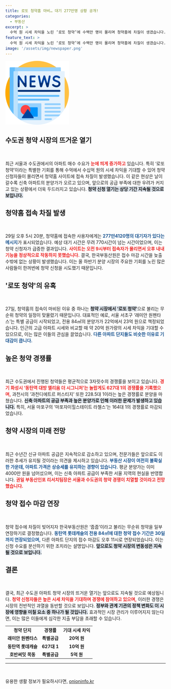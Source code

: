 ```yaml
---
title: 로또 청약홈 마비… 대기 277만명 상황 공개!
categories:
  - 부동산
excerpt: >
  수억 원 시세 차익을 노린 ‘로또 청약’에 수백만 명이 몰리며 청약홈에 차질이 생겼습니다. 서울과 수도권의 뜨거운 청약 열기가 지속될 전망입니다. 지금 이 기회를 놓치지 마세요!
feature_text: >
  수억 원 시세 차익을 노린 ‘로또 청약’에 수백만 명이 몰리며 청약홈에 차질이 생겼습니다. 서울과 수도권의 뜨거운 청약 열기가 지속될 전망입니다. 지금 이 기회를 놓치지 마세요!
image: '/assets/img/newspaper.png'
---
```


<p><img src="/assets/img/newspaper.png" alt="kimp 속보" /></p>

<h2 data-ke-size="size26">수도권 청약 시장의 뜨거운 열기</h2>

<p data-ke-size="size16">&nbsp;</p>

<p>최근 서울과 수도권에서의 아파트 매수 수요가 <b><span style="color: #ee2323;">눈에 띄게 증가하고</span></b> 있습니다. 특히 ‘로또 청약’이라는 특별한 기회를 통해 수억에서 수십억 원의 시세 차익을 기대할 수 있어 청약 신청자들이 몰리면서 청약홈 사이트에 접속 차질이 발생했습니다. 이 같은 현상은 날이 갈수록 신축 아파트의 분양가가 오르고 있으며, 앞으로의 공급 부족에 대한 우려가 커지고 있는 상황에서 더욱 두드러지고 있습니다. <b><span style="background-color: #21538527;">청약 신청 열기는 상당 기간 지속될 것으로 보입니다.</span></b></p>

<h2 data-ke-size="size26">청약홈 접속 차질 발생</h2>

<p data-ke-size="size16">&nbsp;</p>

<p>29일 오후 5시 20분, 청약홈에 접속한 사용자에게는 <b><span style="color: #1a5490;">277만4120명의 대기자가 있다는 메시지</span></b>가 표시되었습니다. 예상 대기 시간은 무려 770시간이 넘는 시간이었으며, 이는 청약 신청자가 급증한 결과입니다. <b><span style="color: #ee2323;">사이트는 오전 9시부터 접속자가 몰리면서 오후 내내 기능을 정상적으로 작동하지 못했습니다.</span></b> 결국, 한국부동산원은 접수 마감 시간을 늦출 수밖에 없는 상황이 발생했습니다. 이는 올 하반기 분양 시장의 주요한 기회를 노린 많은 사람들이 한꺼번에 청약 신청을 시도했기 때문입니다.</p>

<h2 data-ke-size="size26">'로또 청약'의 유혹</h2>

<p data-ke-size="size16">&nbsp;</p>

<p>27일, 청약홈의 접속이 마비된 이유 중 하나는 <b><span style="background-color: #21538527;">청약 시장에서 ‘로또 청약’</span></b>으로 불리는 무순위 청약의 일정이 맞물렸기 때문입니다. 대표적인 예로, 서울 서초구 ‘래미안 원펜타스’는 특별 공급이 시작되었고, 전용 84㎡의 분양가가 22억에서 23억 원으로 책정되었습니다. 인근의 고급 아파트 시세와 비교할 때 약 20억 원가량의 시세 차익을 기대할 수 있으므로, 이는 많은 이들의 관심을 끌었습니다. <b><span style="color: #1a5490;">다른 아파트 단지들도 비슷한 이유로 기대감이 큽니다.</span></b></p>

<h2 data-ke-size="size26">높은 청약 경쟁률</h2>

<p data-ke-size="size16">&nbsp;</p>

<p>최근 수도권에서 진행된 청약들은 평균적으로 3자릿수의 경쟁률을 보이고 있습니다. <b><span style="color: #ee2323;">경기 화성시 ‘동탄역 대방 엘리움 더 시그니처’는 놀랍게도 627대 1의 경쟁률을 기록했으며,</span></b> 과천시의 ‘과천디에트르 퍼스티지’ 또한 228.5대 1이라는 높은 경쟁률로 분양을 마쳤습니다. <b><span style="background-color: #21538527;">신축 아파트의 공급 부족과 높은 분양가로 인해 이러한 문제가 발생하고 있습니다.</span></b> 특히, 서울 마포구의 ‘마포자이힐스테이트 라첼스’는 164대 1의 경쟁률로 마감되었습니다.</p>

<h2 data-ke-size="size26">청약 시장의 미래 전망</h2>

<p data-ke-size="size16">&nbsp;</p>

<p>최근 수년간 신규 아파트 공급은 지속적으로 감소하고 있으며, 전문가들은 앞으로도 이러한 추세가 유지될 것이라는 의견을 제시하고 있습니다. <b><span style="color: #1a5490;">부동산 시장이 여전히 불확실한 가운데, 아파트 가격은 상승세를 유지하는 경향이 있습니다.</span></b> 평균 분양가는 이미 4000만 원을 넘어섰으며, 이는 신축 아파트 공급이 부족한 서울 지역의 현실을 반영합니다. <b><span style="color: #ee2323;">권일 부동산인포 리서치팀장은 서울과 수도권의 청약 경쟁이 치열할 것이라고 전망했습니다.</span></b></p>

<h2 data-ke-size="size26">청약 접수 마감 연장</h2>

<p data-ke-size="size16">&nbsp;</p>

<p>청약 접수에 차질이 빚어지자 한국부동산원은 ‘줍줍’이라고 불리는 무순위 청약을 일부 연장하기로 결정했습니다. <b><span style="color: #1a5490;">동탄역 롯데캐슬의 전용 84㎡에 대한 청약 접수 기간은 30일까지 연장되었으며,</span></b> 다른 아파트 단지의 접수 마감도 오후 11시로 연장되었습니다. 이는 신청 수요를 분산하기 위한 조치라는 설명입니다. <b><span style="background-color: #21538527;">앞으로도 청약 시장의 변동성은 지속될 것으로 보입니다.</span></b></p>

<h2 data-ke-size="size26">결론</h2>

<p data-ke-size="size16">&nbsp;</p>

<p>결국, 최근 수도권 아파트 청약 시장의 뜨거운 열기는 앞으로도 지속될 것으로 예상됩니다. <b><span style="color: #ee2323;">청약 신청자들은 높은 시세 차익을 기대하며 경쟁에 참여하고 있으며,</span></b> 이러한 경쟁은 시장의 전반적인 과열을 동반할 것으로 보입니다. <b><span style="background-color: #21538527;">정부와 관계 기관의 정책 변화도 이 시장에 영향을 미칠 요소 중 하나가 될 것입니다.</span></b> 효과적인 시장 관리가 이루어지지 않는다면, 이는 많은 이들에게 심각한 지출 부담을 초래할 수 있습니다. </p>

<table>
  <tr>
    <td style="text-align: center; height: 17px;"><b>청약 단지</b></td>
    <td style="text-align: center; height: 17px;"><b>경쟁률</b></td>
    <td style="text-align: center; height: 17px;"><b>기대 시세 차익</b></td>
  </tr>
  <tr>
    <td style="text-align: center; height: 17px;"><b>래미안 원펜타스</b></td>
    <td style="text-align: center; height: 17px;"><b>특별공급</b></td>
    <td style="text-align: center; height: 17px;"><b>20억 원</b></td>
  </tr>
  <tr>
    <td style="text-align: center; height: 17px;"><b>동탄역 롯데캐슬</b></td>
    <td style="text-align: center; height: 17px;"><b>627대 1</b></td>
    <td style="text-align: center; height: 17px;"><b>10억 원</b></td>
  </tr>
  <tr>
    <td style="text-align: center; height: 17px;"><b>호반써밋 목동</b></td>
    <td style="text-align: center; height: 17px;"><b>특별공급</b></td>
    <td style="text-align: center; height: 17px;"><b>5억 원</b></td>
  </tr>
</table>

<hr>

<p data-ke-size="size16">&nbsp;</p>
유용한 생활 정보가 필요하시다면, <a href="https://onioninfo.kr" rel="dofollow">onioninfo.kr</a>


